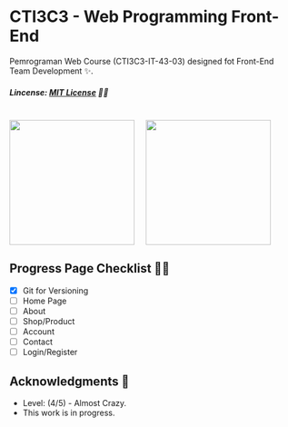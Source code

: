 # CTI3C3 - Web Programming Front-End
Pemrograman Web Course (CTI3C3-IT-43-03) designed fot Front-End Team Development ✨.
##### Lincense: [MIT License](https://github.com/bydzen/cti3c3_front-end/blob/main/LICENSE) 🧑‍⚖️
<br>

<div style="display: flex;">
  <img weight="220px" height="220px" src="https://lms.telkomuniversity.ac.id/pluginfile.php/1/theme_remui/logomini/1635822648/icon-bg-white.png" style="margin-right: 20px;">
  <img weight="220px" height="220px" src="https://upload.wikimedia.org/wikipedia/en/thumb/c/cd/Telkom_University_Logo.svg/1200px-Telkom_University_Logo.svg.png">
</div>

## Progress Page Checklist 🧑‍💻
- [X] Git for Versioning
- [ ] Home Page
- [ ] About
- [ ] Shop/Product
- [ ] Account
- [ ] Contact
- [ ] Login/Register

## Acknowledgments 📝
* Level: (4/5) - Almost Crazy.
* This work is in progress.
